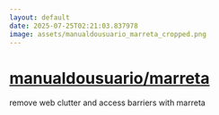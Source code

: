 ```yaml
---
layout: default
date: 2025-07-25T02:21:03.837978
image: assets/manualdousuario_marreta_cropped.png
---
```


# [manualdousuario/marreta](https://github.com/manualdousuario/marreta)

remove web clutter and access barriers with marreta
